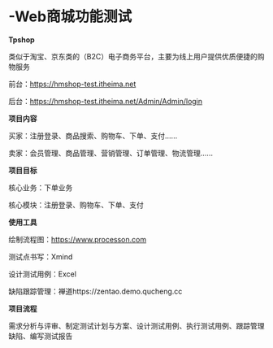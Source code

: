 # -Web商城功能测试

**Tpshop**

  类似于淘宝、京东类的（B2C）电子商务平台，主要为线上用户提供优质便捷的购物服务

  前台：https://hmshop-test.itheima.net

  后台：https://hmshop-test.itheima.net/Admin/Admin/login

**项目内容**

  买家：注册登录、商品搜索、购物车、下单、支付......

  卖家：会员管理、商品管理、营销管理、订单管理、物流管理......

**项目目标**

  核心业务：下单业务

  核心模块：注册登录、购物车、下单、支付

**使用工具**

  绘制流程图：https://www.processon.com

  测试点书写：Xmind

  设计测试用例：Excel

  缺陷跟踪管理：禅道https://zentao.demo.qucheng.cc

**项目流程**

  需求分析与评审、制定测试计划与方案、设计测试用例、执行测试用例、跟踪管理缺陷、编写测试报告
